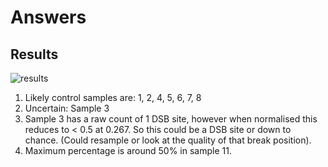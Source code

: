 # Answers
## Results

![results](/images/results.png)

1. Likely control samples are: 1, 2, 4, 5, 6, 7, 8
2. Uncertain: Sample 3
3. Sample 3 has a raw count of 1 DSB site, 
   however when normalised this reduces to < 0.5 at 0.267. 
   So this could be a DSB site or down to chance.
   (Could resample or look at the quality of that break position).
4. Maximum percentage is around 50% in sample 11.

